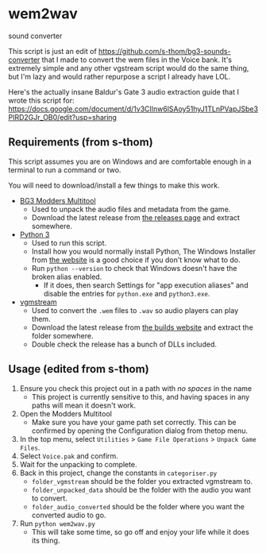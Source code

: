 # wem2wav
sound converter

This script is just an edit of https://github.com/s-thom/bg3-sounds-converter that I made to convert the wem files in the Voice bank.
It's extremely simple and any other vgstream script would do the same thing, but I'm lazy and would rather repurpose a script I already have LOL.

Here's the actually insane Baldur's Gate 3 audio extraction guide that I wrote this script for: https://docs.google.com/document/d/1v3ClInw6lSAoy51hyJ1TLnPVapJSbe3PIRD2GJr_OB0/edit?usp=sharing

## Requirements (from s-thom)

This script assumes you are on Windows and are comfortable enough in a terminal to run a command or two.

You will need to download/install a few things to make this work.

- [BG3 Modders Multitool](https://github.com/ShinyHobo/BG3-Modders-Multitool)
  - Used to unpack the audio files and metadata from the game.
  - Download the latest release from [the releases page](https://github.com/ShinyHobo/BG3-Modders-Multitool/releases) and extract somewhere.
- [Python 3](https://www.python.org/)
  - Used to run this script.
  - Install how you would normally install Python, The Windows Installer from [the website](https://www.python.org/downloads/) is a good choice if you don't know what to do.
  - Run `python --version` to check that Windows doesn't have the broken alias enabled.
    - If it does, then search Settings for "app execution aliases" and disable the entries for `python.exe` and `python3.exe`.
- [vgmstream](https://github.com/vgmstream/vgmstream)
  - Used to convert the `.wem` files to `.wav` so audio players can play them.
  - Download the latest release from [the builds website](https://vgmstream.org/) and extract the folder somewhere.
  - Double check the release has a bunch of DLLs included.

## Usage (edited from s-thom)

1. Ensure you check this project out in a path with _no spaces_ in the name
   - This project is currently sensitive to this, and having spaces in any paths will mean it doesn't work.
2. Open the Modders Multitool
   - Make sure you have your game path set correctly. This can be confirmed by opening the Configuration dialog from thetop menu.
3. In the top menu, select `Utilities` > `Game File Operations` > `Unpack Game Files`.
4. Select `Voice.pak` and confirm.
5. Wait for the unpacking to complete.
6. Back in this project, change the constants in `categoriser.py`
   - `folder_vgmstream` should be the folder you extracted vgmstream to.
   - `folder_unpacked_data` should be the folder with the audio you want to convert.
   - `folder_audio_converted` should be the folder where you want the converted audio to go. 
7. Run `python wem2wav.py`
   - This will take some time, so go off and enjoy your life while it does its thing.

